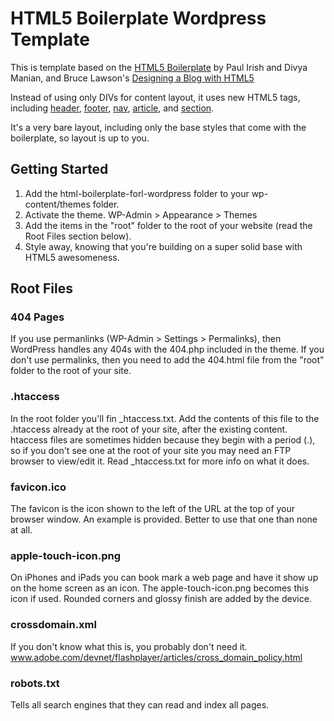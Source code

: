 HTML5 Boilerplate Wordpress Template
====================================

This is template based on the [HTML5 Boilerplate](http://html5boilerplate.com/) by Paul Irish and Divya Manian, and Bruce Lawson's [Designing a Blog with HTML5](http://html5doctor.com/designing-a-blog-with-html5/)

Instead of using only DIVs for content layout, it uses new HTML5 tags, including [header](http://html5doctor.com/the-header-element/), 
[footer](http://www.w3schools.com/html5/tag_footer.asp), 
[nav](http://www.w3schools.com/html5/tag_nav.asp), 
[article](http://www.w3schools.com/html5/tag_article.asp), 
and [section](http://html5doctor.com/the-section-element/).

It's a very bare layout, including only the base styles that come with the boilerplate, so layout is up to you.

Getting Started
---------------
1. Add the html-boilerplate-forl-wordpress folder to your wp-content/themes folder.
2. Activate the theme. WP-Admin > Appearance > Themes
2. Add the items in the "root" folder to the root of your website (read the Root Files section below).
3. Style away, knowing that you're building on a super solid base with HTML5 awesomeness.

Root Files
----------
### 404 Pages
If you use permanlinks (WP-Admin > Settings > Permalinks), then WordPress handles any 404s with the 404.php included in the theme. If you don't use permalinks, then you need to add the 404.html file from the "root" folder to the root of your site.

### .htaccess
In the root folder you'll fin _htaccess.txt. Add the contents of this file to the .htaccess already at the root of your site, after the existing content. htaccess files are sometimes hidden because they begin with a period (.), so if you don't see one at the root of your site you may need an FTP browser to view/edit it. Read _htaccess.txt for more info on what it does.

### favicon.ico
The favicon is the icon shown to the left of the URL at the top of your browser window. An example is provided. Better to use that one than none at all.

### apple-touch-icon.png
On iPhones and iPads you can book mark a web page and have it show up on the home screen as an icon. The apple-touch-icon.png becomes this icon if used. Rounded corners and glossy finish are added by the device.

### crossdomain.xml
If you don't know what this is, you probably don't need it.
www.adobe.com/devnet/flashplayer/articles/cross_domain_policy.html

### robots.txt
Tells all search engines that they can read and index all pages.